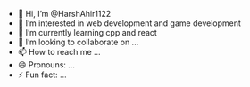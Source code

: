 - 👋 Hi, I’m @HarshAhir1122
- 👀 I’m interested in web development and game development 
- 🌱 I’m currently learning cpp and react
- 💞️ I’m looking to collaborate on ...
- 📫 How to reach me ...
- 😄 Pronouns: ...
- ⚡ Fun fact: ...

<!---
HarshAhir1122/HarshAhir1122 is a ✨ special ✨ repository because its `README.md` (this file) appears on your GitHub profile.
You can click the Preview link to take a look at your changes.
--->
